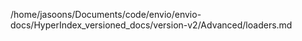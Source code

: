 /home/jasoons/Documents/code/envio/envio-docs/HyperIndex_versioned_docs/version-v2/Advanced/loaders.md